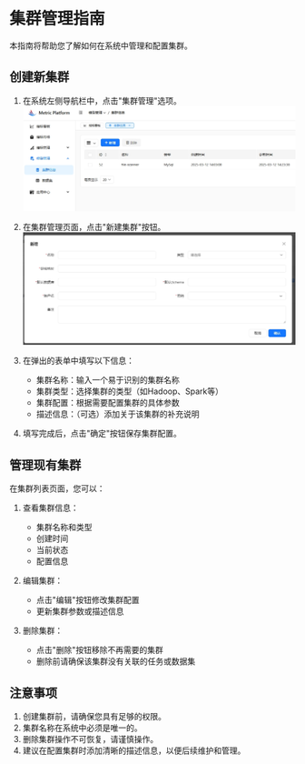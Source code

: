 # 集群管理指南

本指南将帮助您了解如何在系统中管理和配置集群。

## 创建新集群

1. 在系统左侧导航栏中，点击"集群管理"选项。
![集群管理入口](../pics/cluster-step0.png)

2. 在集群管理页面，点击"新建集群"按钮。
![新建集群](../pics/cluster-step1.png)

3. 在弹出的表单中填写以下信息：
   - 集群名称：输入一个易于识别的集群名称
   - 集群类型：选择集群的类型（如Hadoop、Spark等）
   - 集群配置：根据需要配置集群的具体参数
   - 描述信息：（可选）添加关于该集群的补充说明

4. 填写完成后，点击"确定"按钮保存集群配置。

## 管理现有集群

在集群列表页面，您可以：

1. 查看集群信息：
   - 集群名称和类型
   - 创建时间
   - 当前状态
   - 配置信息

2. 编辑集群：
   - 点击"编辑"按钮修改集群配置
   - 更新集群参数或描述信息

3. 删除集群：
   - 点击"删除"按钮移除不再需要的集群
   - 删除前请确保该集群没有关联的任务或数据集

## 注意事项

1. 创建集群前，请确保您具有足够的权限。
2. 集群名称在系统中必须是唯一的。
3. 删除集群操作不可恢复，请谨慎操作。
4. 建议在配置集群时添加清晰的描述信息，以便后续维护和管理。